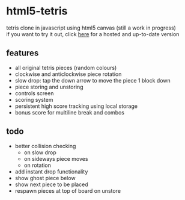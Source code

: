 # html5-tetris
tetris clone in javascript using html5 canvas (still a work in progress)<br>
if you want to try it out, click [here](https://b-illy.github.io/html5-tetris/) for a hosted and up-to-date version

## features
- all original tetris pieces (random colours)
- clockwise and anticlockwise piece rotation
- slow drop: tap the down arrow to move the piece 1 block down
- piece storing and unstoring
- controls screen
- scoring system 
- persistent high score tracking using local storage
- bonus score for multiline break and combos


## todo
- better collision checking
  - on slow drop
  - on sideways piece moves
  - on rotation
- add instant drop functionality
- show ghost piece below
- show next piece to be placed
- respawn pieces at top of board on unstore
